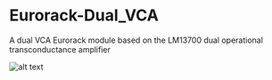 # Eurorack-Dual_VCA
A dual VCA Eurorack module based on the LM13700 dual operational transconductance amplifier


![alt text](https://github.com/SlowProject/Eurorack-Dual_VCA/blob/main/pics/Dual.jpg)
